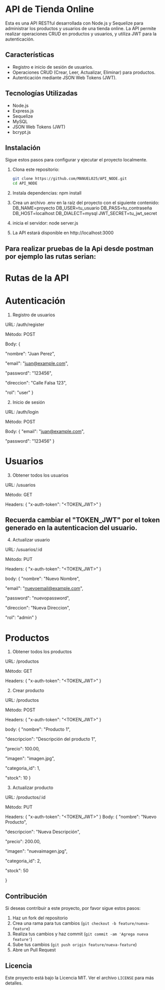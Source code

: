 # API de Tienda Online

Esta es una API RESTful desarrollada con Node.js y Sequelize para administrar los productos y usuarios de una tienda online. La API permite realizar operaciones CRUD en productos y usuarios, y utiliza JWT para la autenticación.


## Características

- Registro e inicio de sesión de usuarios.
- Operaciones CRUD (Crear, Leer, Actualizar, Eliminar) para productos.
- Autenticación mediante JSON Web Tokens (JWT).

## Tecnologías Utilizadas

- Node.js
- Express.js
- Sequelize
- MySQL
- JSON Web Tokens (JWT)
- bcrypt.js

## Instalación

Sigue estos pasos para configurar y ejecutar el proyecto localmente.

1. Clona este repositorio:

   ```sh
   git clone https://github.com/MANUEL025/API_NODE.git
   cd API_NODE

2. Instala dependencias:
    npm install

3. Crea un archivo .env en la raíz del proyecto con el siguiente contenido:
   DB_NAME=proyecto
   DB_USER=tu_usuario
   DB_PASS=tu_contraseña
   DB_HOST=localhost
   DB_DIALECT=mysql
   JWT_SECRET=tu_jwt_secret

4. inicia el servidor:
   node server.js

5. La API estará disponible en http://localhost:3000


## Para realizar pruebas de la Api desde postman por ejemplo las rutas serian:

#  Rutas de la API
#  Autenticación
1. Registro de usuarios

URL: /auth/register

Método: POST

 Body: {

  "nombre": "Juan Perez",
  
  "email": "juan@example.com",
  
  "password": "123456",
  
  "direccion": "Calle Falsa 123",
  
  "rol": "user"
}



2. Inicio de sesión

URL: /auth/login

Método: POST

 Body:
{
  "email": "juan@example.com",
  
  "password": "123456"
}



# Usuarios
3. Obtener todos los usuarios

URL: /usuarios

 Método: GET
 
Headers:
{
  "x-auth-token": "<TOKEN_JWT>"
}
## Recuerda cambiar el "TOKEN_JWT" por el token generado en la autenticacion del usuario.

4. Actualizar usuario

URL: /usuarios/:id

Método: PUT

 Headers:
{
  "x-auth-token": "<TOKEN_JWT>"
}

 body:
{
  "nombre": "Nuevo Nombre",
  
  "email": "nuevoemail@example.com",
  
  "password": "nuevopassword",
  
  "direccion": "Nueva Direccion",
  
  "rol": "admin"
}

#  Productos

1. Obtener todos los productos

URL: /productos

Método: GET

 Headers:
{
  "x-auth-token": "<TOKEN_JWT>"
}

2. Crear producto

URL: /productos

Método: POST

 Headers:
{
  "x-auth-token": "<TOKEN_JWT>"
}

 body:
{
  "nombre": "Producto 1",
  
  "descripcion": "Descripción del producto 1",
  
  "precio": 100.00,
  
  "imagen": "imagen.jpg",
  
  "categoria_id": 1,
  
  "stock": 10
}

3. Actualizar producto

URL: /productos/:id

Método: PUT

 Headers:
{
  "x-auth-token": "<TOKEN_JWT>"
}
 Body:
{
  "nombre": "Nuevo Producto",
  
  "descripcion": "Nueva Descripción",
  
  "precio": 200.00,
  
  "imagen": "nuevaimagen.jpg",
  
  "categoria_id": 2,
  
  "stock": 50
  
}




## Contribución

Si deseas contribuir a este proyecto, por favor sigue estos pasos:

1. Haz un fork del repositorio
2. Crea una rama para tus cambios (`git checkout -b feature/nueva-feature`)
3. Realiza tus cambios y haz commit (`git commit -am 'Agrega nueva feature'`)
4. Sube tus cambios (`git push origin feature/nueva-feature`)
5. Abre un Pull Request

## Licencia

Este proyecto está bajo la Licencia MIT. Ver el archivo `LICENSE` para más detalles.







